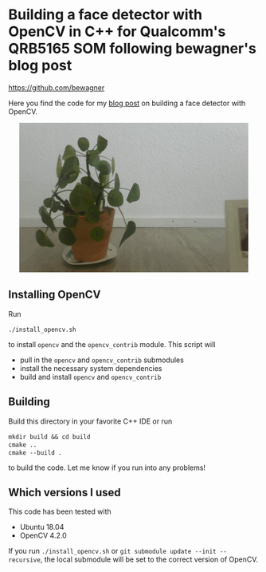 # Building a face detector with OpenCV in C++ for Qualcomm's QRB5165 SOM following bewagner's blog post
https://github.com/bewagner

Here you find the code for my [blog post](http://bewagner.github.io/programming/2020/04/12/building-a-face-detector-with-opencv-in-cpp/) on building a face detector with OpenCV. 

<p align="center">
  <img width="460" height="300" src="/images/detectingFaces.gif">
</p>

## Installing OpenCV

Run 
```shell script 
./install_opencv.sh
```
to install `opencv` and the `opencv_contrib` module. This script will
- pull in the `opencv` and `opencv_contrib` submodules
- install the necessary system dependencies
- build and install `opencv` and `opencv_contrib`
 
## Building

Build this directory in your favorite C++ IDE or run
```
mkdir build && cd build
cmake ..
cmake --build .
```
to build the code. Let me know if you run into any problems!

## Which versions I used
This code has been tested with
- Ubuntu 18.04
- OpenCV 4.2.0 

If you run `./install_opencv.sh` or `git submodule update --init --recursive`, the local submodule will be set to the correct version of OpenCV.

